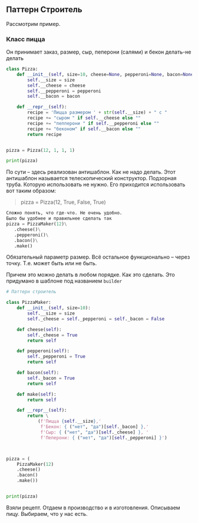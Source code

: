## Паттерн Строитель

Рассмотрим пример. 

### Класс пицца

Он принимает заказ, размер, сыр, пеперони (салями) и бекон делать-не делать




```python
class Pizza:
    def __init__(self, size=10, cheese=None, pepperoni=None, bacon=None):
        self.__size = size
        self.__cheese = cheese
        self.__pepperoni = pepperoni
        self.__bacon = bacon

    def __repr__(self):
        recipe = 'Пицца размером ' + str(self.__size) + " с "
        recipe += "сыром " if self.__cheese else ""
        recipe += "пепперони " if self.__pepperoni else ""
        recipe += "беконом" if self.__bacon else ""
        return recipe


pizza = Pizza(12, 1, 1, 1)

print(pizza)
```

По сути – здесь реализован антишаблон. Как не надо делать. Этот антишаблон называется телескопический конструктор. Подзорная труба. Которую использовать не нужно.
Его приходится использовать вот таким образом:

> pizza = Pizza(12, True, False, True)

```python
Сложно понять, что где-что. Не очень удобно.
Было бы удобнее и правильнее сделать так
pizza = PizzaMaker(12)\
   .cheese()\
   .pepperoni()\
   .bacon()\
   .make()

```

Обязательный параметр размер. Всё остальное функционально – через точку. Т.е. может быть или не быть. 

Причем это можно делать в любом порядке.
Как это сделать. Это придумано в шаблоне под названием `builder`


```python
# Паттерн строитель

class PizzaMaker:
    def __init__(self, size=10):
        self.__size = size
        self._cheese = self._pepperoni = self._bacon = False

    def cheese(self):
        self._cheese = True
        return self

    def pepperoni(self):
        self._pepperoni = True
        return self

    def bacon(self):
        self._bacon = True
        return self

    def make(self):
        return self

    def __repr__(self):
        return \
            (f'Пицца {self.__size},'
             f'Бекон: { ("нет", "да")[self._bacon] },'
             f'Сыр: { ("нет", "да")[self._cheese] }, '
             f'Пеперони: { ("нет", "да")[self._pepperoni] }')



pizza = (
    PizzaMaker(12)
    .cheese()
    .bacon()
    .make())


print(pizza)

```

Взяли рецепт. 
Отдаем в производство и в изготовления.
Описываем пицу. Выбираем, что у нас есть. 